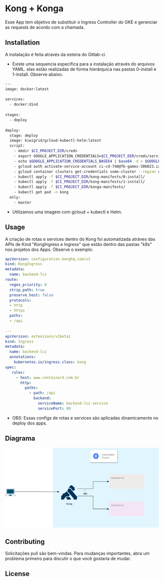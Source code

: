 # Kong + Konga

Esse App tem objetivo de substituir o Ingress Controller do GKE e gerenciar as requests de acordo com a chamada.

## Installation

A instalação é feita através da esteira do Gitlab-ci

* Existe uma sequencia especifica para a instalação através do arquivos YAML. elas estão realizadas de forma hierárquica nas pastas 0-install e 1-install. Observe abaixo.



```bash
---
image: docker:latest

services:
  - docker:dind

stages:
  - deploy

deploy:
  stage: deploy
  image: kiwigrid/gcloud-kubectl-helm:latest
  script:
    - mkdir $CI_PROJECT_DIR/creds
    - export GOOGLE_APPLICATION_CREDENTIALS=$CI_PROJECT_DIR/creds/serviceaccount.json
    - echo $GOOGLE_APPLICATION_CREDENTIALS_BASE64 | base64 -d > $GOOGLE_APPLICATION_CREDENTIALS
    - gcloud auth activate-service-account ci-cd-740@fb-games-306023.iam.gserviceaccount.com  --key-file=$CI_PROJECT_DIR/creds/serviceaccount.json --project=fb-games-306023
    - gcloud container clusters get-credentials some-cluster --region us-central1 --project fb-games-306023
    - kubectl apply -f $CI_PROJECT_DIR/kong-manifests/0-install/
    - kubectl apply -f $CI_PROJECT_DIR/kong-manifests/1-install/
    - kubectl apply -f $CI_PROJECT_DIR/konga-manifests/
    - kubectl get pod -n kong
  only:
    - master
```

* Utilizamos uma imagem com gcloud + kubectl e Helm.

## Usage

A criação de rotas e services dentro do Kong foi automatizada atráves das APIs de Kind "KongIngress e Ingress" que estão dentro das pastas "k8s" nos projetos dos Apps. Observe o exemplo:

```yaml
apiVersion: configuration.konghq.com/v1
kind: KongIngress
metadata:
  name: backend-lcz
route:
  regex_priority: 0
  strip_path: true
  preserve_host: false
  protocols:
  - http
  - https
  paths:
  - /api

---
apiVersion: extensions/v1beta1
kind: Ingress
metadata:
  name: backend-lcz
  annotations:
    kubernetes.io/ingress.class: kong
spec:
   rules:
     - host: www.containerd.com.br
       http:
         paths:
           - path: /api
             backend:
               serviceName: backend-lcz-service
               servicePort: 80

```
* OBS: Essas configs de rotas e services são aplicadas dinamicamente no deploy dos apps.

## Diagrama

![alt text](https://raw.githubusercontent.com/fbmaya/api-gateway-lcz/master/Diagram.png)

## Contributing
Solicitações pull são bem-vindas. Para mudanças importantes, abra um problema primeiro para discutir o que você gostaria de mudar.

## License
